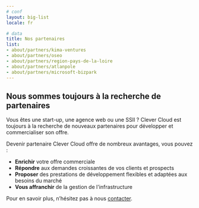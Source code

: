 ```yaml
---
# conf
layout: big-list
locale: fr

# data
title: Nos partenaires
list:
- about/partners/kima-ventures
- about/partners/oseo
- about/partners/region-pays-de-la-loire
- about/partners/atlanpole
- about/partners/microsoft-bizpark
---
```

## Nous sommes toujours à la recherche de partenaires 

Vous êtes une start-up, une agence web ou une SSII ? Clever Cloud est toujours à la recherche de nouveaux partenaires pour développer et commercialiser son offre.  

Devenir partenaire Clever Cloud offre de nombreux avantages, vous pouvez : 
* **Enrichir** votre offre commerciale 
* **Répondre** aux demandes croissantes de vos clients et prospects 
* **Proposer** des prestations de développement flexibles et adaptées aux besoins du marché 
* **Vous affranchir** de la gestion de l'infrastructure 

Pour en savoir plus, n’hésitez pas à nous [contacter](/contact.html "Contact").
